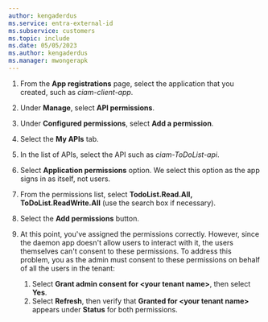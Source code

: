 ```yaml
---
author: kengaderdus
ms.service: entra-external-id
ms.subservice: customers
ms.topic: include
ms.date: 05/05/2023
ms.author: kengaderdus
ms.manager: mwongerapk
---
```


1. From the **App registrations** page, select the application that you created, such as *ciam-client-app*.
1. Under **Manage**, select **API permissions**.
1. Under **Configured permissions**, select **Add a permission**.
1. Select the **My APIs** tab.
1. In the list of APIs, select the API such as *ciam-ToDoList-api*.
1. Select **Application permissions** option. We select this option as the app signs in as itself, not users. 
1. From the permissions list, select **TodoList.Read.All, ToDoList.ReadWrite.All** (use the search box if necessary).
1. Select the **Add permissions** button.
1. At this point, you've assigned the permissions correctly. However, since the daemon app doesn't allow users to interact with it, the users themselves can't consent to these permissions. To address this problem, you as the admin must consent to these permissions on behalf of all the users in the tenant:

    1. Select **Grant admin consent for \<your tenant name\>**, then select **Yes**.
    1. Select **Refresh**, then verify that **Granted for \<your tenant name\>** appears under **Status** for both permissions.